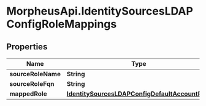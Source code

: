 # MorpheusApi.IdentitySourcesLDAPConfigRoleMappings

## Properties

Name | Type | Description | Notes
------------ | ------------- | ------------- | -------------
**sourceRoleName** | **String** |  | [optional] 
**sourceRoleFqn** | **String** |  | [optional] 
**mappedRole** | [**IdentitySourcesLDAPConfigDefaultAccountRole**](IdentitySourcesLDAPConfigDefaultAccountRole.md) |  | [optional] 


